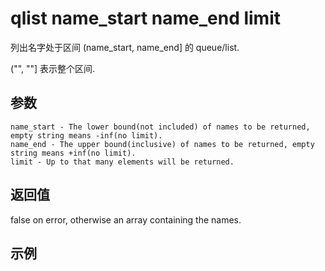 # qlist name_start name_end limit

列出名字处于区间 (name_start, name_end] 的 queue/list.

("", ""] 表示整个区间.

## 参数

    name_start - The lower bound(not included) of names to be returned, empty string means -inf(no limit).
    name_end - The upper bound(inclusive) of names to be returned, empty string means +inf(no limit).
    limit - Up to that many elements will be returned.

## 返回值

false on error, otherwise an array containing the names.

## 示例
